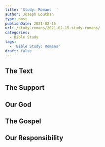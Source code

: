 ```yaml
---
title: 'Study: Romans  '
author: Joseph Louthan
type: post
publishDate: 2021-02-15
url: /study-romans/2021-02-15-study-romans/
categories:
  - Bible Study
tags:
  - 'Bible Study: Romans'
draft: false
---
```

## The Text

## The Support

## Our God

## The Gospel

## Our Responsibility

